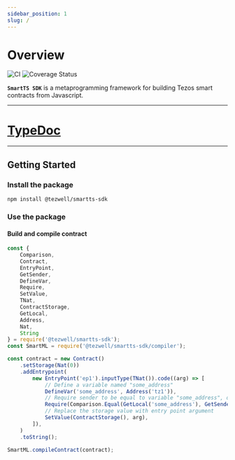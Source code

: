 ```yaml
---
sidebar_position: 1
slug: /
---
```


# Overview
![CI](https://github.com/RomarQ/smartts-sdk/workflows/CI/badge.svg)
![Coverage Status](https://coveralls.io/repos/github/RomarQ/smartts-sdk/badge.svg?branch=main)

**`SmartTS SDK`** is a metaprogramming framework for building Tezos smart contracts from Javascript.

<hr/>

# [TypeDoc](https://romarq.github.io/smartts-sdk/api)

<hr/>

## Getting Started

### Install the package

```shell
npm install @tezwell/smartts-sdk
```

### Use the package

#### Build and compile contract

```js
const {
    Comparison,
    Contract,
    EntryPoint,
    GetSender,
    DefineVar,
    Require,
    SetValue,
    TNat,
    ContractStorage,
    GetLocal,
    Address,
    Nat,
    String
} = require('@tezwell/smartts-sdk');
const SmartML = require('@tezwell/smartts-sdk/compiler');

const contract = new Contract()
    .setStorage(Nat(0))
    .addEntrypoint(
        new EntryPoint('ep1').inputType(TNat()).code((arg) => [
            // Define a variable named "some_address"
            DefineVar('some_address', Address('tz1')),
            // Require sender to be equal to variable "some_address", otherwise fail with "Not Admin!"
            Require(Comparison.Equal(GetLocal('some_address'), GetSender()), String('Not Admin!')),
            // Replace the storage value with entry point argument
            SetValue(ContractStorage(), arg),
        ]),
    )
    .toString();

SmartML.compileContract(contract);
```

